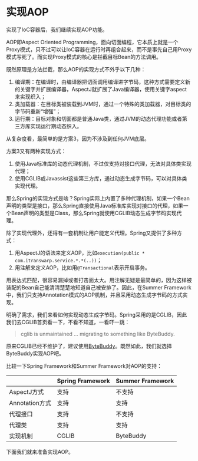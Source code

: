 # 实现AOP

实现了IoC容器后，我们继续实现AOP功能。

AOP即Aspect Oriented Programming，面向切面编程，它本质上就是一个Proxy模式，只不过可以让IoC容器在运行时再组合起来，而不是事先自己用Proxy模式写死了。而实现Proxy模式的核心是拦截目标Bean的方法调用。

既然原理是方法拦截，那么AOP的实现方式不外乎以下几种：

1. 编译期：在编译时，由编译器把切面调用编译进字节码，这种方式需要定义新的关键字并扩展编译器，AspectJ就扩展了Java编译器，使用关键字aspect来实现织入；
2. 类加载器：在目标类被装载到JVM时，通过一个特殊的类加载器，对目标类的字节码重新“增强”；
3. 运行期：目标对象和切面都是普通Java类，通过JVM的动态代理功能或者第三方库实现运行期动态织入。

从复杂度看，最简单的是方案3，因为不涉及到任何JVM底层。

方案3又有两种实现方式：

1. 使用Java标准库的动态代理机制，不过仅支持对接口代理，无法对具体类实现代理；
2. 使用CGLIB或Javassist这些第三方库，通过动态生成字节码，可以对具体类实现代理。

那么Spring的实现方式是啥？Spring实际上内置了多种代理机制，如果一个Bean声明的类型是接口，那么Spring直接使用Java标准库实现对接口的代理，如果一个Bean声明的类型是Class，那么Spring就使用CGLIB动态生成字节码实现代理。

除了实现代理外，还得有一套机制让用户能定义代理。Spring又提供了多种方式：

1. 用AspectJ的语法来定义AOP，比如`execution(public * com.itranswarp.service.*.*(..))`；
2. 用注解来定义AOP，比如用`@Transactional`表示开启事务。

用表达式匹配，很容易漏掉或者打击面太大。用注解无疑是最简单的，因为这样被装配的Bean自己能清清楚楚地知道自己被安排了。因此，在Summer Framework中，我们只支持Annotation模式的AOP机制，并且采用动态生成字节码的方式实现。

明确了需求，我们来看如何实现动态生成字节码。Spring采用的是CGLIB，因此我们去CGLIB首页看一下，不看不知道，一看吓一跳：

> cglib is unmaintained ... migrating to something like ByteBuddy.

原来CGLIB已经不维护了，建议使用[ByteBuddy](https://bytebuddy.net/)。既然如此，我们就选择ByteBuddy实现AOP吧。

比较一下Spring Framework和Summer Framework对AOP的支持：

|              | Spring Framework | Summer Framework |
|--------------|------------------|------------------|
| AspectJ方式    | 支持  | 不支持 |
| Annotation方式 | 支持  | 支持   |
| 代理接口        | 支持  | 不支持 |
| 代理类          | 支持  | 支持  |
| 实现机制        | CGLIB | ByteBuddy |

下面我们就来准备实现AOP。
